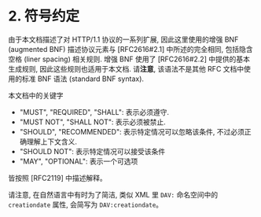 # 2. 符号约定

由于本文档描述了对 HTTP/1.1 协议的一系列扩展,
因此这里使用的增强 BNF (augmented BNF) 描述协议元素与 [RFC2616#2.1] 中所述的完全相同,
包括隐含空格 (liner spacing) 相关规则.
增强 BNF 使用了 [RFC2616#2.2] 中提供的基本生成规则, 因此这些规则也适用于本文档.
请**注意**, 该语法不是其他 RFC 文档中使用的标准 BNF 语法 (standard BNF syntax).

本文档中的关键字

- "MUST", "REQUIRED", "SHALL": 表示必须遵守.
- "MUST NOT", "SHALL NOT": 表示必须被禁止.
- "SHOULD", "RECOMMENDED": 表示特定情况可以忽略该条件, 不过必须正确理解上下文含义.
- "SHOULD NOT": 表示特定情况可以接受该条件
- "MAY", "OPTIONAL": 表示一个可选项

皆按照 [RFC2119] 中描述解释。

请注意, 在自然语言中有时为了简洁, 类似 XML 里 `DAV:` 命名空间中的 `creationdate` 属性,
会简写为 `DAV:creationdate`。
